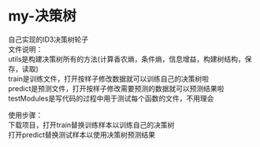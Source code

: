 # my-决策树
自己实现的ID3决策树轮子<br />
文件说明：<br />
utils是构建决策树所有的方法(计算香农熵，条件熵，信息增益，构建树结构，保存，读取)<br />
train是训练文件，打开按样子修改数据就可以训练自己的决策树啦<br />
predict是预测文件，打开按样子修改需要预测的数据就可以预测结果啦<br />
testModules是写代码的过程中用于测试每个函数的文件，不用理会<br />
          
使用步骤：<br />
下载项目，打开train替换训练样本以训练自己的决策树<br />
打开predict替换测试样本以使用决策树预测结果
